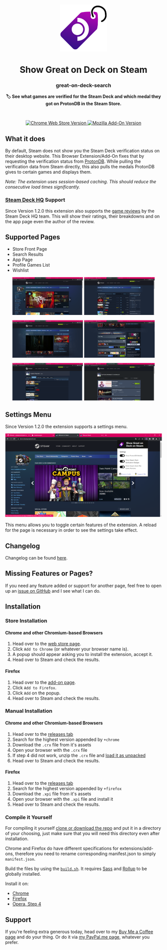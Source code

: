 <p align="center">
  <a href="https://github.com/cptpiepmatz/great-on-deck-search">
    <img height="150" src="./icon/icon.svg">
  </a>
</p>
<h1 align="center">Show Great on Deck on Steam</h1>
<h3 align="center">great-on-deck-search</h3>
<p align="center">
  <b>🏷️ See what games are verified for the Steam Deck and which medal they got on ProtonDB in the Steam Store.</b>
</p>

<br>

<p align="center">
  <a href="https://chrome.google.com/webstore/detail/show-great-on-deck-on-ste/olagniaikhbmpdgghoifgloijcndfled">
    <img alt="Chrome Web Store Version" src="https://img.shields.io/chrome-web-store/v/olagniaikhbmpdgghoifgloijcndfled?logo=google-chrome&style=for-the-badge"/>
  </a>
  <a href="https://addons.mozilla.org/firefox/addon/show-great-on-deck-on-steam/">
    <img alt="Mozilla Add-On Version" src="https://img.shields.io/amo/v/show-great-on-deck-on-steam?color=orange&logo=firefox&style=for-the-badge"/>
  </a>
</p>

## What it does
By default, Steam does not show you the Steam Deck verification status on their
desktop website.
This Browser Extension/Add-On fixes that by requesting the verification status
from [ProtonDB](https://www.protondb.com).
While pulling the verification data from Steam directly, this also pulls the
medals ProtonDB gives to certain games and displays them.

*Note: The extension uses session-based caching. 
This should reduce the consecutive load times significantly.*

### [Steam Deck HQ](https://steamdeckhq.com) Support
Since Version 1.2.0 this extension also supports the
[game reviews](https://steamdeckhq.com/game-reviews/)
by the Steam Deck HQ team.
This will show their ratings, their breakdowns and on the app page even the
author of the review.


## Supported Pages
- Store Front Page
- Search Results
- App Page
- Profile Games List
- Wishlist

<p float="left" align="middle">
  <img src="./showcase/chrome/front.png" width="45%">
  <img src="./showcase/chrome/search.png" width="45%">
</p>
<p float="left" align="middle">
  <img src="./showcase/chrome/app_hero.png" width="45%">
  <img src="./showcase/chrome/app_info.png" width="45%">
</p>
<p float="left" align="middle">
  <img src="./showcase/chrome/profile_games.png" width="45%">
  <img src="./showcase/chrome/wishlist.png" width="45%">
</p>

## Settings Menu
Since Version 1.2.0 the extension supports a settings menu.
<p align="center">
  <img src="./showcase/chrome/settings.png">
</p>
This menu allows you to toggle certain features of the extension.
A reload for the page is necessary in order to see the settings take effect.

## Changelog
Changelog can be found [here](./CHANGELOG.md).

## Missing Features or Pages?
If you need any feature added or support for another page, feel free to open up an
[issue on GitHub](https://github.com/cptpiepmatz/great-on-deck-search/issues)
and I see what I can do.

## Installation
### Store Installation
#### Chrome and other Chromium-based Browsers
1. Head over to the [web store page](https://chrome.google.com/webstore/detail/show-great-on-deck-on-ste/olagniaikhbmpdgghoifgloijcndfled).
2. Click `Add to Chrome` (or whatever your browser name is).
3. A popup should appear asking you to install the extension, accept it.
4. Head over to Steam and check the results.

#### Firefox
1. Head over to the [add-on page](https://addons.mozilla.org/firefox/addon/show-great-on-deck-on-steam/).
2. Click `Add to Firefox`.
3. Click `Add` on the popup.
4. Head over to Steam and check the results.

### Manual Installation
#### Chrome and other Chromium-based Browsers
1. Head over to the [releases tab](https://github.com/cptpiepmatz/great-on-deck-search/releases)
2. Search for the highest version appended by `+chrome`
3. Download the `.crx` file from it's assets
4. Open your browser with the `.crx` file
5. If step 4 did not work, unzip the `.crx` file and
   [load it as unpacked](https://developer.chrome.com/docs/extensions/mv3/getstarted/#unpacked)
6. Head over to Steam and check the results.

#### Firefox
1. Head over to the [releases tab](https://github.com/cptpiepmatz/great-on-deck-search/releases)
2. Search for the highest version appended by `+firefox`
3. Download the `.xpi` file from it's assets
4. Open your browser with the `.xpi` file and install it
5. Head over to Steam and check the results.

### Compile it Yourself
For compiling it yourself
[clone or download the repo](https://github.com/cptpiepmatz/great-on-deck-search/archive/refs/heads/main.zip)
and put it in a directory of your choosing, just make sure that you will need
this directory even after installation.

Chrome and Firefox do have different specifications for extensions/add-ons,
therefore you need to rename corresponding manifest.json to simply
`manifest.json`.

Build the files by using the
[`build.sh`](https://github.com/cptpiepmatz/great-on-deck-search/blob/main/build.sh).
It requires [Sass](https://sass-lang.com) and [Rollup](https://rollupjs.org)
to be globally installed.

Install it on:
- [Chrome](https://developer.chrome.com/docs/extensions/mv3/getstarted/#unpacked)
- [Firefox](https://developer.mozilla.org/en-US/docs/Mozilla/Add-ons/WebExtensions/Your_first_WebExtension#installing)
- [Opera, Step 4](https://dev.opera.com/extensions/basics/)

## Support
If you're feeling extra generous today, head over to my
[Buy Me a Coffee page](https://www.buymeacoffee.com/cptpiepmatz)
and do your thing.
Or do it via [my PayPal.me page](https://paypal.me/CptPiepmatz), whatever you
prefer.
